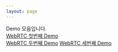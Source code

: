 ```yaml
---
layout: page
---
```


Demo 모음입니다.  
[WebRTC 첫번째 Demo](https://jinfromkorea.github.io/hello-world/src/webrtc/sample1/ "WebRTC with firebase")  
[WebRTC 두번째 Demo](https://jinfromkorea.github.io/hello-world/src/webrtc/sample2/ "WebRTC with firebase")
[WebRTC 세번째 Demo](/demo "WebRTC with firebase")
